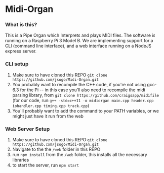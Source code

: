 # Midi-Organ
### What is this?
This is a Pipe Organ which Interprets and plays MIDI files. The software is running on a Raspberry Pi 3 Model B. 
We are implementing support for a CLI (command line interface), and a web interface running on a NodeJS express server. 


### CLI setup
1. Make sure to have cloned this REPO `git clone https://github.com/jsogo/Midi-Organ.git`
2. You probably want to recompile the C++ code, if you're not using gcc-6.3 for the Pi -- in this case you'll 
   also need to recompile the midi parsing library, from `git clone https://github.com/craigsapp/midifile`
   (for our code, run `g++ -std=c++11 -o midiorgan main.cpp header.cpp iohandler.cpp timing.cpp track.cpp`)
3. You'll probably want to add the command to your PATH variables, or we might just have it run from the web

### Web Server Setup
1. Make sure to have cloned this REPO `git clone https://github.com/jsogo/Midi-Organ.git`
2. Navigate to the the `/web` folder in this REPO
3. run `npm install` from the `/web` folder, this installs all the necessary libraries
4. to start the server, run `npm start`
